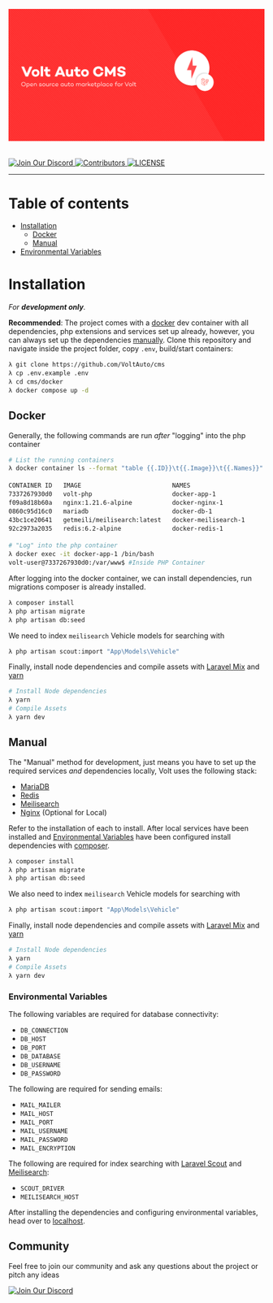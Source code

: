 <p align="center"><a href="https://laravel.com" target="_blank"><img src="./banners/banner.png"></a></p>

  </br>
<a href="https://discord.gg/4Ha3SdMe">
    <img src="https://img.shields.io/badge/Join_OUR_DISCORD-7289DA?style=for-the-badge" alt="Join Our Discord">
</a>
<a href="https://github.com/volt/admin-dashboard#contribute" target="_blank">
    <img alt="Contributors" src="https://img.shields.io/badge/all_contributors-2-orange.svg?style=for-the-badge">
</a>

<a href="https://github.com/nsfw-filter/nsfw-filter/blob/master/LICENSE" target="_blank">
    <img alt="LICENSE" src="https://img.shields.io/github/license/navendu-pottekkat/nsfw-filter?style=for-the-badge&color=yellow">
<a/>

</p>
<hr>

# Table of contents

<!-- - [Usage](#usage) -->

- [Installation](#installation)
  - [Docker](#docker)
  - [Manual](#manual)
- [Environmental Variables](#environmental-variables)

<!-- 
# Usage
Login to the latest version of the dashboard at [admin..com](https://admin.metroipo.com). -->

# Installation

*For **development only**.*

**Recommended**: The project comes with a [docker](#docker) dev container with all dependencies, php extensions and services set up already, 
however, you can always set up the dependencies [manually](#manual). 
Clone this repository and navigate inside the project folder, copy `.env`, build/start containers:

```sh
λ git clone https://github.com/VoltAuto/cms
λ cp .env.example .env
λ cd cms/docker
λ docker compose up -d
```

## Docker

Generally, the following commands are run _after_ "logging" into the php container

```bash
# List the running containers
λ docker container ls --format "table {{.ID}}\t{{.Image}}\t{{.Names}}" 

CONTAINER ID   IMAGE                         NAMES
7337267930d0   volt-php                      docker-app-1
f09a8d18b60a   nginx:1.21.6-alpine           docker-nginx-1
0860c95d16c0   mariadb                       docker-db-1
43bc1ce20641   getmeili/meilisearch:latest   docker-meilisearch-1
92c2973a2035   redis:6.2-alpine              docker-redis-1

# "Log" into the php container
λ docker exec -it docker-app-1 /bin/bash                                                                                     master ⬆ ✭ ✱ ◼
volt-user@7337267930d0:/var/www$ #Inside PHP Container
```

After logging into the docker container, we can install dependencies, run migrations composer is 
already installed.

```bash
λ composer install
λ php artisan migrate
λ php artisan db:seed
```

We need to index `meilisearch` Vehicle models for searching with

```bash
λ php artisan scout:import "App\Models\Vehicle"
```
Finally, install node dependencies and compile assets with [Laravel Mix](https://laravel-mix.com/) and [yarn](https://yarnpkg.com/)
```bash
# Install Node dependencies
λ yarn
# Compile Assets
λ yarn dev
```

## Manual

The "Manual" method for development, just means you have to set up the required services _and_ dependencies
locally, Volt uses the following stack:

- [MariaDB](https://mariadb.org/)
- [Redis](https://redis.io/)
- [Meilisearch](https://www.meilisearch.com/)
- [Nginx](https://www.nginx.com/) (Optional for Local)

Refer to the installation of each to install. After local services have been installed and
[Environmental Variables](#environmental-variables) have been configured install dependencies with [composer](https://getcomposer.org/).

```bash
λ composer install
λ php artisan migrate
λ php artisan db:seed
```
We also need to index `meilisearch` Vehicle models for searching with

```bash
λ php artisan scout:import "App\Models\Vehicle"
```
Finally, install node dependencies and compile assets with [Laravel Mix](https://laravel-mix.com/) and [yarn](https://yarnpkg.com/)
```bash
# Install Node dependencies
λ yarn
# Compile Assets
λ yarn dev
```

### Environmental Variables

The following variables are required for database connectivity:

- `DB_CONNECTION`
- `DB_HOST`
- `DB_PORT`
- `DB_DATABASE`
- `DB_USERNAME`
- `DB_PASSWORD`

The following are required for sending emails:

- `MAIL_MAILER`
- `MAIL_HOST`
- `MAIL_PORT`
- `MAIL_USERNAME`
- `MAIL_PASSWORD`
- `MAIL_ENCRYPTION`

The following are required for index searching with 
[Laravel Scout](https://laravel.com/docs/10.x/scout) and [Meilisearch](https://www.meilisearch.com/):

- `SCOUT_DRIVER`
- `MEILISEARCH_HOST`

After installing the dependencies and configuring environmental variables, head over to [localhost](http://localhost).


## Community

Feel free to join our community and ask any questions about the project or pitch any ideas

<a href="https://discord.gg/4Ha3SdMe">
    <img src="https://img.shields.io/badge/Join_OUR_DISCORD-7289DA?style=for-the-badge" alt="Join Our Discord">
</a>
